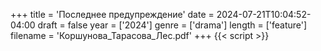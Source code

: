 +++
title = 'Последнее предупреждение'
date = 2024-07-21T10:04:52-04:00
draft = false
year = ['2024']
genre = ['drama']
length = ['feature']
filename = 'Коршунова_Тарасова_Лес.pdf'
+++
{{< script >}}
